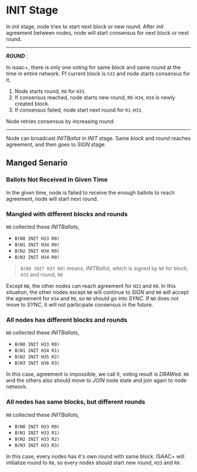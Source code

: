 # INIT Stage

In *init* stage, node tries to start next block or new round. After *init* agreement between nodes, node will start consensus for next block or nest round.

---
***ROUND*** :

In isaac+, there is only one voting for same block and same round at the time in entire network. Ff current block is `h33` and node starts consensus for it,

1. Node starts round, `R0` for `H33`.
1. If consensus reached, node starts new round, `R0-H34`, `H34` is newly created block.
1. If consensus failed, node start next round for `R1-H33`.

Node retries consensus by increasing round.

---

Node can broadcast *INITBallot* in *INIT* stage. Same *block* and *round* reaches agreement, and then goes to *SIGN* stage.

## Manged Senario

### Ballots Not Received In Given Time

In the given time, node is failed to receive the enough ballots to reach agreement, node will start next round.

### Mangled with different blocks and rounds

`N0` collected these *INITBallot*s,

* `B(N0 INIT H33 R0)`
* `B(N1 INIT H34 R0)`
* `B(N2 INIT H34 R0)`
* `B(N3 INIT H34 R0)`

> `B(N0 INIT H33 R0)` means, *INITBallot*, which is signed by `N0` for block, `H33` and round, `R0`

Except `N0`, the other nodes can reach agreement for `H33` and `R0`. In this situation, the other nodes except `N0` will continue to *SIGN* and `N0` will accept the agreement for `H34` and `R0`, so `N0` should go into *SYNC*. If `N0` does not move to *SYNC*, it will not participate consensus in the future.


### All nodes has different blocks and rounds

`N0` collected these *INITBallot*s,

* `B(N0 INIT H33 R0)`
* `B(N1 INIT H34 R1)`
* `B(N2 INIT H35 R2)`
* `B(N3 INIT H36 R3)`

In this case, agreement is impossible, we call it, voting result is *DRAW*ed. `N0` and the others also should move to *JOIN* node state and join again to node network.

### All nodes has same blocks, but different rounds

`N0` collected these *INITBallot*s,

* `B(N0 INIT H33 R0)`
* `B(N1 INIT H33 R1)`
* `B(N2 INIT H33 R2)`
* `B(N3 INIT H33 R3)`

In this case, every nodes has it's own round with same block. ISAAC+ will initialize round to `R0`, so every nodes should start new round, `H33` and `R0`.
